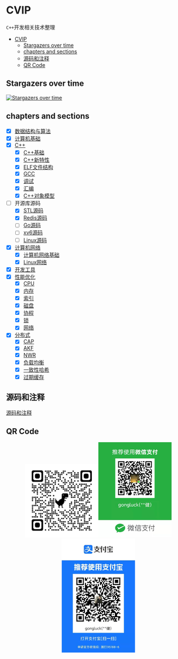 # CVIP

  `C++`开发相关技术整理

- [CVIP](#cvip)
  - [Stargazers over time](#stargazers-over-time)
  - [chapters and sections](#chapters-and-sections)
  - [源码和注释](#源码和注释)
  - [QR Code](#qr-code)

## Stargazers over time

[![Stargazers over time](https://starchart.cc/gongluck/CVIP.svg)](https://starchart.cc/gongluck/CVIP)

## chapters and sections

- [x] [数据结构与算法](./数据结构与算法/)
- [x] [计算机基础](./计算机基础/)
- [x] [C++](./cpp/)
  - [x] [C++基础](./cpp/base.md)
  - [x] [C++新特性](./cpp/advance.md)
  - [x] [ELF文件结构](./cpp/elf.md)
  - [x] [GCC](./cpp/gcc.md)
  - [x] [调试](./cpp/debug.md)
  - [x] [汇编](./cpp/assembly.md)
  - [x] [C++对象模型](./cpp/objectmodel.md)
- [ ] 开源库源码
  - [x] [STL源码](./stl/)
  - [x] [Redis源码](./redis/)
  - [ ] [Go源码]()
  - [ ] [xv6源码](./linux/xv6.md)
  - [ ] [Linux源码](./linux/linux.md)
- [x] [计算机网络](./network/)
  - [x] [计算机网络基础](./network/network.md)
  - [x] [Linux网络](./network/linux_network.md)
- [x] [开发工具](./tools/)
- [x] [性能优化](./optimization/)
  - [x] [CPU](./optimization/cpu.md)
  - [X] [内存](./optimization/memory.md)
  - [X] [索引](./optimization/index.md)
  - [X] [磁盘](./optimization/disc.md)
  - [X] [协程](./optimization/coroutine.md)
  - [X] [锁](./optimization/lock.md)
  - [x] [网络](./optimization/network.md)
- [x] [分布式](./distribute/)
  - [x] [CAP](./distribute/cap.md)
  - [x] [AKF](./distribute/akf.md)
  - [x] [NWR](./distribute/nwr.md)
  - [x] [负载均衡](./distribute/load-balance.md)
  - [x] [一致性哈希](./distribute/consistent-hash.md)
  - [x] [过期缓存](./distribute/expired-cache.md)

## 源码和注释

[源码和注释](https://github.com/gongluck/sourcecode)

## QR Code

<center>
  <img src="https://github.com/gongluck/images/blob/main/CVIP.png" width="200"/><img src="https://github.com/gongluck/images/blob/main/wx.png" width="200"/><img src="https://github.com/gongluck/images/blob/main/zfb.png" width="200"/>
</center>